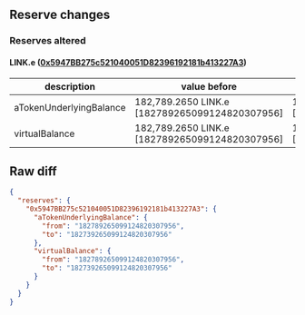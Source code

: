 ## Reserve changes

### Reserves altered

#### LINK.e ([0x5947BB275c521040051D82396192181b413227A3](https://snowtrace.io/address/0x5947BB275c521040051D82396192181b413227A3))

| description | value before | value after |
| --- | --- | --- |
| aTokenUnderlyingBalance | 182,789.2650 LINK.e [182789265099124820307956] | 182,739.2650 LINK.e [182739265099124820307956] |
| virtualBalance | 182,789.2650 LINK.e [182789265099124820307956] | 182,739.2650 LINK.e [182739265099124820307956] |


## Raw diff

```json
{
  "reserves": {
    "0x5947BB275c521040051D82396192181b413227A3": {
      "aTokenUnderlyingBalance": {
        "from": "182789265099124820307956",
        "to": "182739265099124820307956"
      },
      "virtualBalance": {
        "from": "182789265099124820307956",
        "to": "182739265099124820307956"
      }
    }
  }
}
```